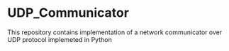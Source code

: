 # UDP_Communicator
This repository contains implementation of a network communicator over UDP protocol implemeted in Python
